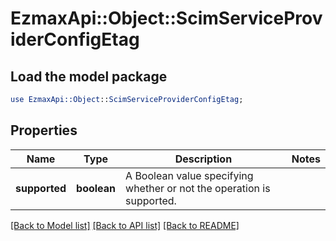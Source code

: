 # EzmaxApi::Object::ScimServiceProviderConfigEtag

## Load the model package
```perl
use EzmaxApi::Object::ScimServiceProviderConfigEtag;
```

## Properties
Name | Type | Description | Notes
------------ | ------------- | ------------- | -------------
**supported** | **boolean** | A Boolean value specifying whether or not the operation is supported. | 

[[Back to Model list]](../README.md#documentation-for-models) [[Back to API list]](../README.md#documentation-for-api-endpoints) [[Back to README]](../README.md)


